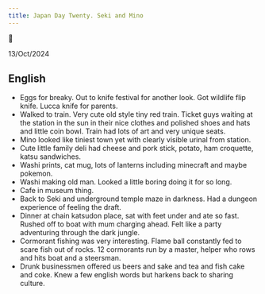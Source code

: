 ```yaml
---
title: Japan Day Twenty. Seki and Mino
---
```

🌱

13/Oct/2024

## English
- Eggs for breaky. Out to knife festival for another look. Got wildlife flip knife. Lucca knife for parents.
- Walked to train. Very cute old style tiny red train. Ticket guys waiting at the station in the sun in their nice clothes and polished shoes and hats and little coin bowl. Train had lots of art and very unique seats.
- Mino looked like tiniest town yet with clearly visible urinal from station.
- Cute little family deli had cheese and pork stick, potato, ham croquette, katsu sandwiches.
- Washi prints, cat mug, lots of lanterns including minecraft and maybe pokemon.
- Washi making old man. Looked a little boring doing it for so long.
- Cafe in museum thing.
- Back to Seki and underground temple maze in darkness. Had a dungeon experience of feeling the draft.
- Dinner at chain katsudon place, sat with feet under and ate so fast. Rushed off to boat with mum charging ahead. Felt like a party adventuring through the dark jungle.
- Cormorant fishing was very interesting. Flame ball constantly fed to scare fish out of rocks. 12 cormorants run by a master, helper who rows and hits boat and a steersman. 
- Drunk businessmen offered us beers and sake and tea and fish cake and coke. Knew a few english words but harkens back to sharing culture.